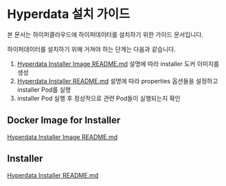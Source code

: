 # Hyperdata 설치 가이드

본 문서는 하이퍼클라우드에 하이퍼데이터를 설치하기 위한 가이드 문서입니다.

하이퍼데이터를 설치하기 위해 거쳐야 하는 단계는 다음과 같습니다.

1. [Hyperdata Installer Image README.md](./source/README.md) 설명에 따라 installer 도커 이미지를 생성
2. [Hyperdata Installer README.md](./installer/README.md) 설명에 따라 properties 옵션들을 설정하고 installer Pod를 실행
3. installer Pod 실행 후 정상적으로 관련 Pod들이 실행되는지 확인




## Docker Image for Installer
[Hyperdata Installer Image README.md](./source/README.md)

## Installer
[Hyperdata Installer README.md](./installer/README.md)